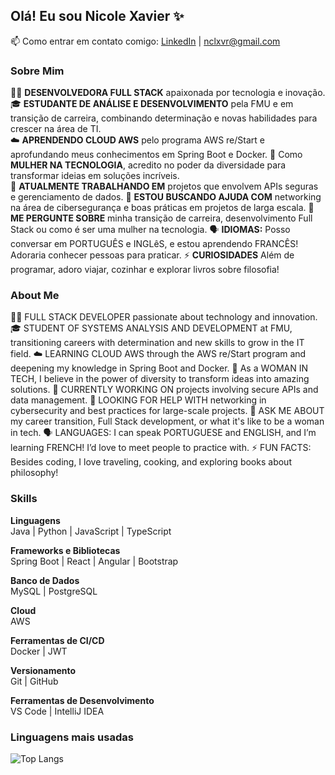 ## Olá! Eu sou Nicole Xavier ✨  
📫 Como entrar em contato comigo: [LinkedIn](https://linkedin.com/in/nicole-xavier-sp) | nclxvr@gmail.com  

### Sobre Mim  

👩‍💻 **DESENVOLVEDORA FULL STACK** apaixonada por tecnologia e inovação.  
🎓 **ESTUDANTE DE ANÁLISE E DESENVOLVIMENTO** pela FMU e em transição de carreira, combinando determinação e novas habilidades para crescer na área de TI.  
☁️ **APRENDENDO CLOUD AWS** pelo programa AWS re/Start e aprofundando meus conhecimentos em Spring Boot e Docker.
🌟 Como **MULHER NA TECNOLOGIA**, acredito no poder da diversidade para transformar ideias em soluções incríveis.  
🔭 **ATUALMENTE TRABALHANDO EM** projetos que envolvem APIs seguras e gerenciamento de dados.
🤔 **ESTOU BUSCANDO AJUDA COM** networking na área de cibersegurança e boas práticas em projetos de larga escala.
💬 **ME PERGUNTE SOBRE** minha transição de carreira, desenvolvimento Full Stack ou como é ser uma mulher na tecnologia.
🗣️ **IDIOMAS:** Posso conversar em PORTUGUÊS e INGLêS, e estou aprendendo FRANCÊS! Adoraria conhecer pessoas para praticar.
⚡ **CURIOSIDADES** Além de programar, adoro viajar, cozinhar e explorar livros sobre filosofia!

### About Me

👩‍💻 FULL STACK DEVELOPER passionate about technology and innovation.
🎓 STUDENT OF SYSTEMS ANALYSIS AND DEVELOPMENT at FMU, transitioning careers with determination and new skills to grow in the IT field.
☁️ LEARNING CLOUD AWS through the AWS re/Start program and deepening my knowledge in Spring Boot and Docker.
🌟 As a WOMAN IN TECH, I believe in the power of diversity to transform ideas into amazing solutions.
🔭 CURRENTLY WORKING ON projects involving secure APIs and data management.
🤔 LOOKING FOR HELP WITH networking in cybersecurity and best practices for large-scale projects.
💬 ASK ME ABOUT my career transition, Full Stack development, or what it's like to be a woman in tech.
🗣️ LANGUAGES: I can speak PORTUGUESE and ENGLISH, and I’m learning FRENCH! I’d love to meet people to practice with.
⚡ FUN FACTS: Besides coding, I love traveling, cooking, and exploring books about philosophy!


### **Skills**  
**Linguagens**  
Java | Python | JavaScript | TypeScript  

**Frameworks e Bibliotecas**  
Spring Boot | React | Angular | Bootstrap  

**Banco de Dados**  
MySQL | PostgreSQL  

**Cloud**  
AWS  

**Ferramentas de CI/CD**  
Docker | JWT  

**Versionamento**  
Git | GitHub  

**Ferramentas de Desenvolvimento**  
VS Code | IntelliJ IDEA  

### Linguagens mais usadas
![Top Langs](https://github-readme-stats.vercel.app/api/top-langs/?username=NicXavier&layout=compact&theme=dark)

